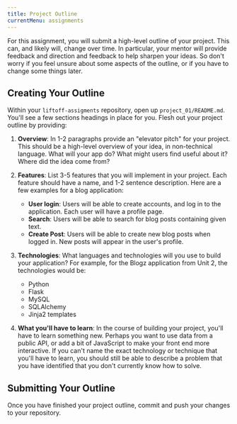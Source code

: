 ```yaml
---
title: Project Outline
currentMenu: assignments
---
```


For this assignment, you will submit a high-level outline of your project. This can, and likely will, change over time. In particular, your mentor will provide feedback and direction and feedback to help sharpen your ideas. So don't worry if you feel unsure about some aspects of the outline, or if you have to change some things later.

## Creating Your Outline

Within your `liftoff-assigments` repository, open up `project_01/README.md`. You'll see a few sections headings in place for you. Flesh out your project outline by providing:

1. **Overview**: In 1-2 paragraphs provide an "elevator pitch" for your project. This should be a high-level overview of your idea, in non-technical language. What will your app do? What might users find useful about it? Where did the idea come from?

2. **Features**: List 3-5 features that you will implement in your project. Each feature should have a name, and 1-2 sentence description. Here are a few examples for a blog application:
    - **User login**: Users will be able to create accounts, and log in to the application. Each user will have a profile page.
    - **Search**: Users will be able to search for blog posts containing given text.
    - **Create Post**: Users will be able to create new blog posts when logged in. New posts will appear in the user's profile.

3. **Technologies**: What languages and technologies will you use to build your application? For example, for the Blogz application from Unit 2, the technologies would be:
    - Python
    - Flask
    - MySQL
    - SQLAlchemy
    - Jinja2 templates

4. **What you'll have to learn**: In the course of building your project, you'll have to learn something new. Perhaps you want to use data from a public API, or add a bit of JavaScript to make your front end more interactive. If you can't name the exact technology or technique that you'll have to learn, you should still be able to describe a problem that you have identified that you don't currently know how to solve.

## Submitting Your Outline

Once you have finished your project outline, commit and push your changes to your repository. 